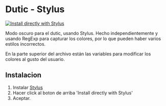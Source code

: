 # Dutic - Stylus

[![Install directly with Stylus](https://img.shields.io/badge/Install%20directly%20with-Stylus-00adad.svg)](https://raw.githubusercontent.com/Araozu/dutic-stylus/master/dutic.user.css)

Modo oscuro para el dutic, usando Stylus. Hecho independientemente y usando
RegExp para capturar los colores, por lo que pueden haber varios estilos incorrectos.

En la parte superior del archivo están las variables para modificar los colores al gusto del usuario.

## Instalacion

1. Instalar [Stylus](https://github.com/openstyles/stylus)
2. Hacer click al boton de arriba 'Install directly with Stylus'
3. Aceptar.
